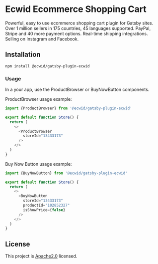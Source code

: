 # Ecwid Ecommerce Shopping Cart
Powerful, easy to use ecommerce shopping cart plugin for Gatsby sites. Over 1 million sellers in 175 countries, 45 languages supported. PayPal, Stripe and 40 more payment options. Real-time shipping integrations. Selling on Instagram and Facebook.

## Installation

    npm install @ecwid/gatsby-plugin-ecwid

### Usage 

In a your app, use the ProductBrowser or BuyNowButton components.

ProductBrowser usage example:
```javascript
import {ProductBrowser} from '@ecwid/gatsby-plugin-ecwid'

export default function Store() {
  return (
    <>
      <ProductBrowser
        storeId="13433173"
      />
    </>
  )
}
``` 

Buy Now Button usage example:
```javascript
import {BuyNowButton} from '@ecwid/gatsby-plugin-ecwid'

export default function Store() {
  return (
    <>
      <BuyNowButton
        storeId="13433173"
        productId="102852327"
        isShowPrice={false}
      />
    </>
  )
}
``` 

## License

This project is [Apache2.0](LICENSE) licensed.